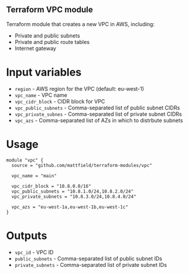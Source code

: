 Terraform VPC module
--------------------

Terraform module that creates a new VPC in AWS, including:

* Private and public subnets
* Private and public route tables
* Internet gateway

Input variables
===============

* `region` - AWS region for the VPC (default: eu-west-1)
* `vpc_name` - VPC name
* `vpc_cidr_block` - CIDR block for VPC
* `vpc_public_subnets` - Comma-separated list of public subnet CIDRs
* `vpc_private_subnes` - Comma-separated list of private subnet CIDRs
* `vpc_azs` - Comma-separated list of AZs in which to distrbute subnets

Usage
=====

```
module "vpc" {
  source = "github.com/mattfield/terraform-modules/vpc"

  vpc_name = "main"

  vpc_cidr_block = "10.8.0.0/16"
  vpc_public_subnets = "10.8.1.0/24,10.8.2.0/24"
  vpc_private_subnets = "10.8.3.0/24,10.8.4.0/24"

  vpc_azs = "eu-west-1a,eu-west-1b,eu-west-1c"
}
```

Outputs
=======

* `vpc_id` - VPC ID
* `public_subnets` - Comma-separated list of public subnet IDs
* `private_subnets` - Comma-separated list of private subnet IDs
